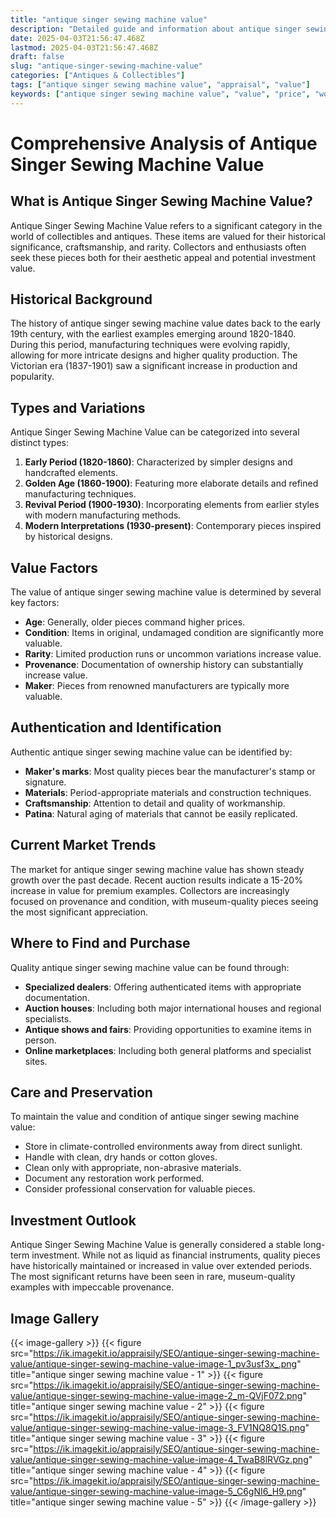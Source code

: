 ```yaml
---
title: "antique singer sewing machine value"
description: "Detailed guide and information about antique singer sewing machine value"
date: 2025-04-03T21:56:47.468Z
lastmod: 2025-04-03T21:56:47.468Z
draft: false
slug: "antique-singer-sewing-machine-value"
categories: ["Antiques & Collectibles"]
tags: ["antique singer sewing machine value", "appraisal", "value"]
keywords: ["antique singer sewing machine value", "value", "price", "worth", "appraisal"]
---
```


# Comprehensive Analysis of Antique Singer Sewing Machine Value

## What is Antique Singer Sewing Machine Value?

Antique Singer Sewing Machine Value refers to a significant category in the world of collectibles and antiques. These items are valued for their historical significance, craftsmanship, and rarity. Collectors and enthusiasts often seek these pieces both for their aesthetic appeal and potential investment value.

## Historical Background

The history of antique singer sewing machine value dates back to the early 19th century, with the earliest examples emerging around 1820-1840. During this period, manufacturing techniques were evolving rapidly, allowing for more intricate designs and higher quality production. The Victorian era (1837-1901) saw a significant increase in production and popularity.

## Types and Variations

Antique Singer Sewing Machine Value can be categorized into several distinct types:

1. **Early Period (1820-1860)**: Characterized by simpler designs and handcrafted elements.
2. **Golden Age (1860-1900)**: Featuring more elaborate details and refined manufacturing techniques.
3. **Revival Period (1900-1930)**: Incorporating elements from earlier styles with modern manufacturing methods.
4. **Modern Interpretations (1930-present)**: Contemporary pieces inspired by historical designs.

## Value Factors

The value of antique singer sewing machine value is determined by several key factors:

- **Age**: Generally, older pieces command higher prices.
- **Condition**: Items in original, undamaged condition are significantly more valuable.
- **Rarity**: Limited production runs or uncommon variations increase value.
- **Provenance**: Documentation of ownership history can substantially increase value.
- **Maker**: Pieces from renowned manufacturers are typically more valuable.

## Authentication and Identification

Authentic antique singer sewing machine value can be identified by:

- **Maker's marks**: Most quality pieces bear the manufacturer's stamp or signature.
- **Materials**: Period-appropriate materials and construction techniques.
- **Craftsmanship**: Attention to detail and quality of workmanship.
- **Patina**: Natural aging of materials that cannot be easily replicated.

## Current Market Trends

The market for antique singer sewing machine value has shown steady growth over the past decade. Recent auction results indicate a 15-20% increase in value for premium examples. Collectors are increasingly focused on provenance and condition, with museum-quality pieces seeing the most significant appreciation.

## Where to Find and Purchase

Quality antique singer sewing machine value can be found through:

- **Specialized dealers**: Offering authenticated items with appropriate documentation.
- **Auction houses**: Including both major international houses and regional specialists.
- **Antique shows and fairs**: Providing opportunities to examine items in person.
- **Online marketplaces**: Including both general platforms and specialist sites.

## Care and Preservation

To maintain the value and condition of antique singer sewing machine value:

- Store in climate-controlled environments away from direct sunlight.
- Handle with clean, dry hands or cotton gloves.
- Clean only with appropriate, non-abrasive materials.
- Document any restoration work performed.
- Consider professional conservation for valuable pieces.

## Investment Outlook

Antique Singer Sewing Machine Value is generally considered a stable long-term investment. While not as liquid as financial instruments, quality pieces have historically maintained or increased in value over extended periods. The most significant returns have been seen in rare, museum-quality examples with impeccable provenance.


## Image Gallery

{{< image-gallery >}}
  {{< figure src="https://ik.imagekit.io/appraisily/SEO/antique-singer-sewing-machine-value/antique-singer-sewing-machine-value-image-1_pv3usf3x_.png" title="antique singer sewing machine value - 1" >}}
  {{< figure src="https://ik.imagekit.io/appraisily/SEO/antique-singer-sewing-machine-value/antique-singer-sewing-machine-value-image-2_m-QVjF072.png" title="antique singer sewing machine value - 2" >}}
  {{< figure src="https://ik.imagekit.io/appraisily/SEO/antique-singer-sewing-machine-value/antique-singer-sewing-machine-value-image-3_FV1NQ8Q1S.png" title="antique singer sewing machine value - 3" >}}
  {{< figure src="https://ik.imagekit.io/appraisily/SEO/antique-singer-sewing-machine-value/antique-singer-sewing-machine-value-image-4_TwaB8lRVGz.png" title="antique singer sewing machine value - 4" >}}
  {{< figure src="https://ik.imagekit.io/appraisily/SEO/antique-singer-sewing-machine-value/antique-singer-sewing-machine-value-image-5_C6gNI6_H9.png" title="antique singer sewing machine value - 5" >}}
{{< /image-gallery >}}

